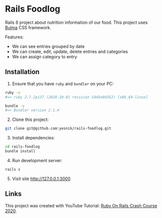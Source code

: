 # Rails Foodlog

Rails 6 project about nutrition information of our food. 
This project uses [Bulma](https://bulma.io/) CSS framework.

Features:

- We can see entries grouped by date
- We can create, edit, update, delete entries and categories
- We can assign category to entry

## Installation

1. Ensure that you have `ruby` and `bundler` on your PC:

```bash
ruby -v
#=> ruby 2.7.2p137 (2020-10-01 revision 5445e04352) [x86_64-linux]

bundle -v
#=> Bundler version 2.1.4
```

2. Clone this project:

```bash
git clone git@github.com:yesnik/rails-foodlog.git
```

3. Install dependencies:

```bash
cd rails-foodlog
bundle install
```

4. Run development server:

```bash
rails s
```

5. Visit site http://127.0.0.1:3000

## Links

This project was created with YouTube Tutorial: [Ruby On Rails Crash Course 2020](https://www.youtube.com/watch?v=B3Fbujmgo60).
